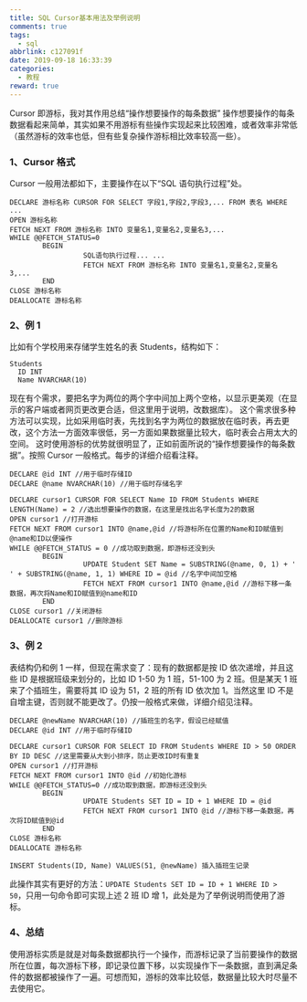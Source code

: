 ```yaml
---
title: SQL Cursor基本用法及举例说明
comments: true
tags:
  - sql
abbrlink: c127091f
date: 2019-09-18 16:33:39
categories:
  - 教程
reward: true
---
```


Cursor 即游标，我对其作用总结“操作想要操作的每条数据”
操作想要操作的每条数据看起来简单，其实如果不用游标有些操作实现起来比较困难，或者效率非常低（虽然游标的效率也低，但有些复杂操作游标相比效率较高一些）。

<!--more-->

### 1、Cursor 格式

Cursor 一般用法都如下，主要操作在以下“SQL 语句执行过程”处。

```
DECLARE 游标名称 CURSOR FOR SELECT 字段1,字段2,字段3,... FROM 表名 WHERE ...
OPEN 游标名称
FETCH NEXT FROM 游标名称 INTO 变量名1,变量名2,变量名3,...
WHILE @@FETCH_STATUS=0
        BEGIN
                  SQL语句执行过程... ...
                  FETCH NEXT FROM 游标名称 INTO 变量名1,变量名2,变量名3,...
        END
CLOSE 游标名称
DEALLOCATE 游标名称
```

### 2、例 1

比如有个学校用来存储学生姓名的表 Students，结构如下：

```
Students
  ID INT
  Name NVARCHAR(10)
```

现在有个需求，要把名字为两位的两个字中间加上两个空格，以显示更美观（在显示的客户端或者网页更改更合适，但这里用于说明，改数据库）。
这个需求很多种方法可以实现，比如采用临时表，先找到名字为两位的数据放在临时表，再去更改，这个方法一方面效率很低，另一方面如果数据量比较大，临时表会占用太大的空间。
这时使用游标的优势就很明显了，正如前面所说的“操作想要操作的每条数据”。按照 Cursor 一般格式。每步的详细介绍看注释。

```
DECLARE @id INT //用于临时存储ID
DECLARE @name NVARCHAR(10) //用于临时存储名字

DECLARE cursor1 CURSOR FOR SELECT Name ID FROM Students WHERE LENGTH(Name) = 2 //选出想要操作的数据，在这里是找出名字长度为2的数据
OPEN cursor1 //打开游标
FETCH NEXT FROM cursor1 INTO @name,@id //将游标所在位置的Name和ID赋值到@name和ID以便操作
WHILE @@FETCH_STATUS = 0 //成功取到数据，即游标还没到头
        BEGIN
                  UPDATE Student SET Name = SUBSTRING(@name, 0, 1) + '  ' + SUBSTRING(@name, 1, 1) WHERE ID = @id //名字中间加空格
                  FETCH NEXT FROM cursor1 INTO @name,@id //游标下移一条数据，再次将Name和ID赋值到@name和ID
        END
CLOSE cursor1 //关闭游标
DEALLOCATE cursor1 //删除游标
```

### 3、例 2

表结构仍和例 1 一样，但现在需求变了：现有的数据都是按 ID 依次递增，并且这些 ID 是根据班级来划分的，比如 ID 1-50 为 1 班，51-100 为 2 班。但是某天 1 班来了个插班生，需要将其 ID 设为 51，2 班的所有 ID 依次加 1。当然这里 ID 不是自增主键，否则就不能更改了。仍按一般格式来做，详细介绍见注释。

```
DECLARE @newName NVARCHAR(10) //插班生的名字，假设已经赋值
DECLARE @id INT //用于临时存储ID

DECLARE cursor1 CURSOR FOR SELECT ID FROM Students WHERE ID > 50 ORDER BY ID DESC //这里需要从大到小排序，防止更改ID时有重复
OPEN cursor1 //打开游标
FETCH NEXT FROM cursor1 INTO @id //初始化游标
WHILE @@FETCH_STATUS=0 //成功取到数据，即游标还没到头
        BEGIN
                  UPDATE Students SET ID = ID + 1 WHERE ID = @id
                  FETCH NEXT FROM cursor1 INTO @id //游标下移一条数据，再次将ID赋值到@id
        END
CLOSE 游标名称
DEALLOCATE 游标名称

INSERT Students(ID, Name) VALUES(51, @newName) 插入插班生记录
```

此操作其实有更好的方法：`UPDATE Students SET ID = ID + 1 WHERE ID > 50`，只用一句命令即可实现上述 2 班 ID 增 1，此处是为了举例说明而使用了游标。

### 4、总结

使用游标实质是就是对每条数据都执行一个操作，而游标记录了当前要操作的数据所在位置，每次游标下移，即记录位置下移，以实现操作下一条数据，直到满足条件的数据都被操作了一遍。可想而知，游标的效率比较低，数据量比较大时尽量不去使用它。
